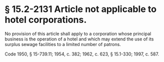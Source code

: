 # § 15.2-2131 Article not applicable to hotel corporations.

<p>No provision of this article shall apply to a corporation whose principal business is the operation of a hotel and which may extend the use of its surplus sewage facilities to a limited number of patrons.</p><p>Code 1950, § 15-739.11; 1954, c. 382; 1962, c. 623, § 15.1-330; 1997, c. 587.</p>